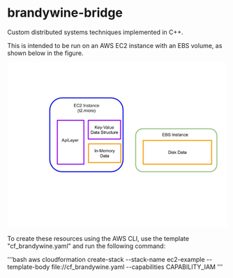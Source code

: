 # brandywine-bridge
Custom distributed systems techniques implemented in C++.

This is intended to be run on an AWS EC2 instance with an EBS volume,
as shown below in the figure.

![alt text](Key_Value_Store_v1.jpg)

To create these resources using the AWS CLI, use the template "cf_brandywine.yaml"
and run the following command: 

'''bash
aws cloudformation create-stack --stack-name ec2-example --template-body file://cf_brandywine.yaml --capabilities CAPABILITY_IAM
'''